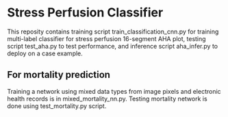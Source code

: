 # Stress Perfusion Classifier
This reposity contains training script train_classification_cnn.py for training multi-label classifier for stress perfusion 16-segment AHA plot, testing script test_aha.py to test performance, and inference script aha_infer.py to deploy on a case example.
## For mortality prediction
Training a network using mixed data types from image pixels and electronic health records is in mixed_mortality_nn.py. 
Testing mortality network is done using test_mortality.py script. 

